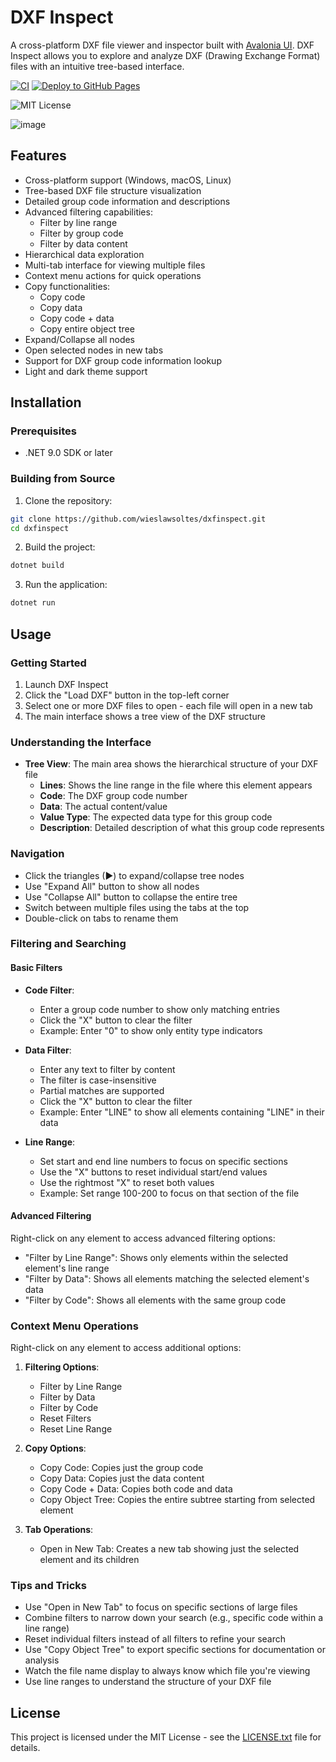 # DXF Inspect

A cross-platform DXF file viewer and inspector built with [Avalonia UI](https://avaloniaui.net/). DXF Inspect allows you to explore and analyze DXF (Drawing Exchange Format) files with an intuitive tree-based interface.

[![CI](https://github.com/wieslawsoltes/dxfinspect/actions/workflows/build.yml/badge.svg)](https://github.com/wieslawsoltes/dxfinspect/actions/workflows/build.yml)
[![Deploy to GitHub Pages](https://github.com/wieslawsoltes/dxfinspect/actions/workflows/pages.yml/badge.svg)](https://github.com/wieslawsoltes/dxfinspect/actions/workflows/pages.yml)

![MIT License](https://img.shields.io/github/license/wieslawsoltes/dxfinspect)

![image](https://github.com/user-attachments/assets/80e61429-964c-4701-8167-e77547b67b62)

## Features

- Cross-platform support (Windows, macOS, Linux)
- Tree-based DXF file structure visualization
- Detailed group code information and descriptions
- Advanced filtering capabilities:
  - Filter by line range
  - Filter by group code
  - Filter by data content
- Hierarchical data exploration
- Multi-tab interface for viewing multiple files
- Context menu actions for quick operations
- Copy functionalities:
  - Copy code
  - Copy data
  - Copy code + data
  - Copy entire object tree
- Expand/Collapse all nodes
- Open selected nodes in new tabs
- Support for DXF group code information lookup
- Light and dark theme support

## Installation

### Prerequisites

- .NET 9.0 SDK or later

### Building from Source

1. Clone the repository:
```bash
git clone https://github.com/wieslawsoltes/dxfinspect.git
cd dxfinspect
```

2. Build the project:
```bash
dotnet build
```

3. Run the application:
```bash
dotnet run
```

## Usage

### Getting Started

1. Launch DXF Inspect
2. Click the "Load DXF" button in the top-left corner
3. Select one or more DXF files to open - each file will open in a new tab
4. The main interface shows a tree view of the DXF structure

### Understanding the Interface

- **Tree View**: The main area shows the hierarchical structure of your DXF file
  - **Lines**: Shows the line range in the file where this element appears
  - **Code**: The DXF group code number
  - **Data**: The actual content/value
  - **Value Type**: The expected data type for this group code
  - **Description**: Detailed description of what this group code represents

### Navigation

- Click the triangles (▶) to expand/collapse tree nodes
- Use "Expand All" button to show all nodes
- Use "Collapse All" button to collapse the entire tree
- Switch between multiple files using the tabs at the top
- Double-click on tabs to rename them

### Filtering and Searching

#### Basic Filters
- **Code Filter**: 
  - Enter a group code number to show only matching entries
  - Click the "X" button to clear the filter
  - Example: Enter "0" to show only entity type indicators

- **Data Filter**:
  - Enter any text to filter by content
  - The filter is case-insensitive
  - Partial matches are supported
  - Click the "X" button to clear the filter
  - Example: Enter "LINE" to show all elements containing "LINE" in their data

- **Line Range**:
  - Set start and end line numbers to focus on specific sections
  - Use the "X" buttons to reset individual start/end values
  - Use the rightmost "X" to reset both values
  - Example: Set range 100-200 to focus on that section of the file

#### Advanced Filtering
Right-click on any element to access advanced filtering options:
- "Filter by Line Range": Shows only elements within the selected element's line range
- "Filter by Data": Shows all elements matching the selected element's data
- "Filter by Code": Shows all elements with the same group code

### Context Menu Operations

Right-click on any element to access additional options:

1. **Filtering Options**:
   - Filter by Line Range
   - Filter by Data
   - Filter by Code
   - Reset Filters
   - Reset Line Range

2. **Copy Options**:
   - Copy Code: Copies just the group code
   - Copy Data: Copies just the data content
   - Copy Code + Data: Copies both code and data
   - Copy Object Tree: Copies the entire subtree starting from selected element

3. **Tab Operations**:
   - Open in New Tab: Creates a new tab showing just the selected element and its children

### Tips and Tricks

- Use "Open in New Tab" to focus on specific sections of large files
- Combine filters to narrow down your search (e.g., specific code within a line range)
- Reset individual filters instead of all filters to refine your search
- Use "Copy Object Tree" to export specific sections for documentation or analysis
- Watch the file name display to always know which file you're viewing
- Use line ranges to understand the structure of your DXF file

## License

This project is licensed under the MIT License - see the [LICENSE.txt](LICENSE.TXT) file for details.
